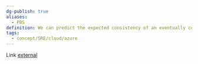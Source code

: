 ```yaml
---
dg-publish: true
aliases:
  - PBS
definition: We can predict the expected consistency of an eventually consistent data store using models we've developed, called Probabilistically Bounded Staleness.
tags:
  - concept/SRE/cloud/azure 
---
```

Link [external](http://pbs.cs.berkeley.edu/)
